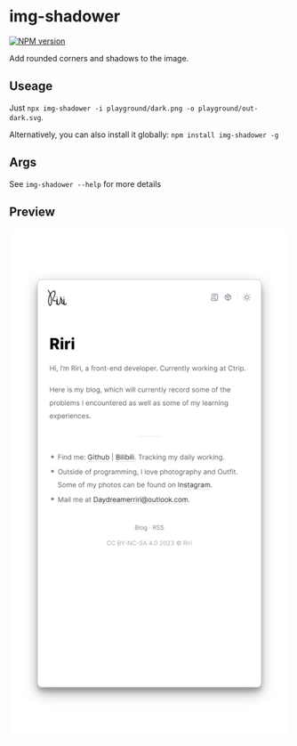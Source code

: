 # img-shadower

[![NPM version](https://img.shields.io/npm/v/img-shadower?color=81a1c1&label=npm)](https://www.npmjs.com/package/img-shadower)

Add rounded corners and shadows to the image.

## Useage

Just `npx img-shadower -i playground/dark.png -o playground/out-dark.svg`.

Alternatively, you can also install it globally: `npm install img-shadower -g`

## Args

See `img-shadower --help` for more details

## Preview

<p align="center">
  <img 
    src="https://github.com/Daydreamer-riri/img-shadower/blob/main/playground/out-light.svg?raw=true" 
    alt="after"
    width="600"
  >
</p>
